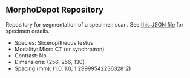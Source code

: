 
## MorphoDepot Repository
Repository for segmentation of a specimen scan.  See [this JSON file](MorphoDepotAccession.json) for specimen details.
* Species: Sliceropithecus testus
* Modality: Micro CT (or synchrotron)
* Contrast: No
* Dimensions: (256, 256, 130)
* Spacing (mm): (1.0, 1.0, 1.2999954223632812)
        